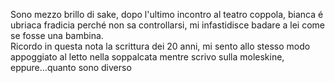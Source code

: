 Sono mezzo brillo di sake, dopo l'ultimo incontro al teatro coppola, bianca é ubriaca fradicia perché non sa controllarsi, mi infastidisce badare a lei come se fosse una bambina.  
Ricordo in questa nota la scrittura dei 20 anni, mi sento allo stesso modo appoggiato al letto nella soppalcata mentre scrivo sulla moleskine, eppure...quanto sono diverso